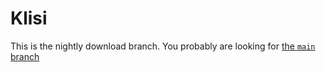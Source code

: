 # Klisi

This is the nightly download branch. You probably are looking for [the `main` branch](https://github.com/cfanoulis/klisi.ts)
